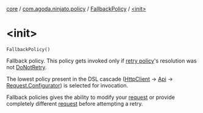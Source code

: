 [core](../../index.md) / [com.agoda.ninjato.policy](../index.md) / [FallbackPolicy](index.md) / [&lt;init&gt;](./-init-.md)

# &lt;init&gt;

`FallbackPolicy()`

Fallback policy.
This policy gets invoked only if [retry policy](../-retry-policy/index.md)'s resolution was not [DoNotRetry](../-retry/-do-not-retry.md).

The lowest policy present in the DSL cascade ([HttpClient](../../com.agoda.ninjato.http/-http-client/index.md)
-&gt; [Api](../../com.agoda.ninjato/-api/index.md) -&gt; [Request.Configurator](../../com.agoda.ninjato.http/-request/-configurator/index.md)) is selected for invocation.

Fallback policies gives the ability to modify your [request](../../com.agoda.ninjato.http/-request/index.md) or provide completely different [request](../../com.agoda.ninjato.http/-request/index.md)
before attempting a retry.

